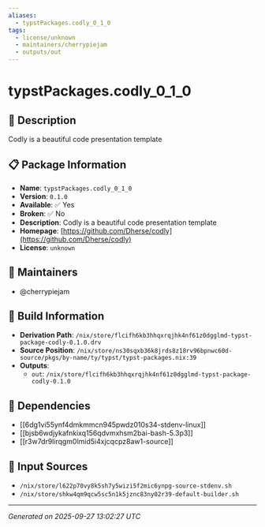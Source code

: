 ```yaml
---
aliases:
  - typstPackages.codly_0_1_0
tags:
  - license/unknown
  - maintainers/cherrypiejam
  - outputs/out
---
```


# typstPackages.codly_0_1_0

## 📝 Description

Codly is a beautiful code presentation template

## 📋 Package Information

- **Name**: `typstPackages.codly_0_1_0`
- **Version**: `0.1.0`
- **Available**: ✅ Yes
- **Broken**: ✅ No
- **Description**: Codly is a beautiful code presentation template
- **Homepage**: [https://github.com/Dherse/codly](https://github.com/Dherse/codly)
- **License**: `unknown`
## 👥 Maintainers

- @cherrypiejam


## 🔧 Build Information

- **Derivation Path**: `/nix/store/flcifh6kb3hhqxrqjhk4nf61z0dgglmd-typst-package-codly-0.1.0.drv`
- **Source Position**: `/nix/store/ns30sqxb36k8jrds8z18rv96bpnwc60d-source/pkgs/by-name/ty/typst/typst-packages.nix:39`
- **Outputs**:
  - `out`:  `/nix/store/flcifh6kb3hhqxrqjhk4nf61z0dgglmd-typst-package-codly-0.1.0`

## 🔗 Dependencies

- [[6dg1vi55ynf4dmkmmcn945pwdz010s34-stdenv-linux]]
- [[bjsb6wdjykafnkixq156qdvmxhsm2bai-bash-5.3p3]]
- [[r3w7dr9lirqgm0lmid5i4xjcqcpz8aw1-source]]

## 📁 Input Sources

- `/nix/store/l622p70vy8k5sh7y5wizi5f2mic6ynpg-source-stdenv.sh`
- `/nix/store/shkw4qm9qcw5sc5n1k5jznc83ny02r39-default-builder.sh`

---
*Generated on 2025-09-27 13:02:27 UTC*
